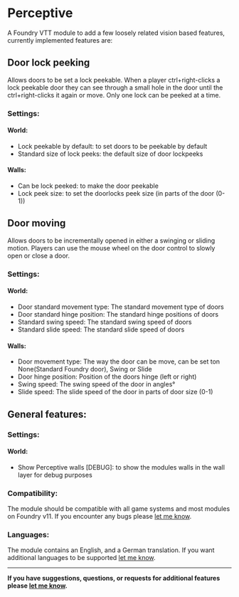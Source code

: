 # Perceptive

 A Foundry VTT module to add a few loosely related vision based features, currently implemented features are:

## Door lock peeking

Allows doors to be set a lock peekable. When a player ctrl+right-clicks a lock peekable door they can see through a small hole in the door until the ctrl+right-clicks it again or move. Only one lock can be peeked at a time.

### Settings:

#### World:
- Lock peekable by default: to set doors to be peekable by default
- Standard size of lock peeks: the default size of door lockpeeks
#### Walls:
- Can be lock peeked: to make the door peekable
- Lock peek size: to set the doorlocks peek size (in parts of the door (0-1))

## Door moving

Allows doors to be incrementally opened in either a swinging or sliding motion. Players can use the mouse wheel on the door control to slowly open or close a door.

### Settings:

#### World:
- Door standard movement type: The standard movement type of doors
- Door standard hinge position: The standard hinge positions of doors
- Standard swing speed: The standard swing speed of doors
- Standard slide speed: The standard slide speed of doors
#### Walls:
- Door movement type: The way the door can be move, can be set ton None(Standard Foundry door), Swing or Slide
- Door hinge position: Position of the doors hinge (left or right)
- Swing speed: The swing speed of the door in angles°
- Slide speed: The slide speed of the door in  parts of door size (0-1)

## General features:

### Settings:

#### World:
- Show Perceptive walls [DEBUG]: to show the modules walls in the wall layer for debug purposes

### Compatibility:

The module should be compatible with all game systems and most modules on Foundry v11. If you encounter any bugs please [let me know](https://github.com/Saibot393/perceptive/issues).

### Languages:

The module contains an English, and a German translation. If you want additional languages to be supported [let me know](https://github.com/Saibot393/perceptive/issues).

---

**If you have suggestions, questions, or requests for additional features please [let me know](https://github.com/Saibot393/perceptive/issues).**
